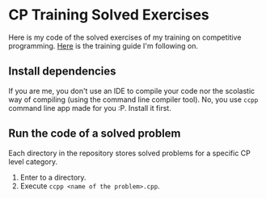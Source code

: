# CP Training Solved Exercises

Here is my code of the solved exercises of my training on competitive programming. [Here](https://docs.google.com/spreadsheets/d/1m79LO2yuanMRnAZ1Qs8JMj1T14mfzfXAjj8xkFarRwA/edit?usp=sharing) is the training guide I'm following on.

## Install dependencies

If you are me, you don't use an IDE to compile your code nor the scolastic way of compiling (using the command line compiler tool). No, you use `ccpp` command line app made for you :P. Install it first.
 
## Run the code of a solved problem

Each directory in the repository stores solved problems for a specific CP level category.

1. Enter to a directory.
2. Execute `ccpp <name of the problem>.cpp`.


